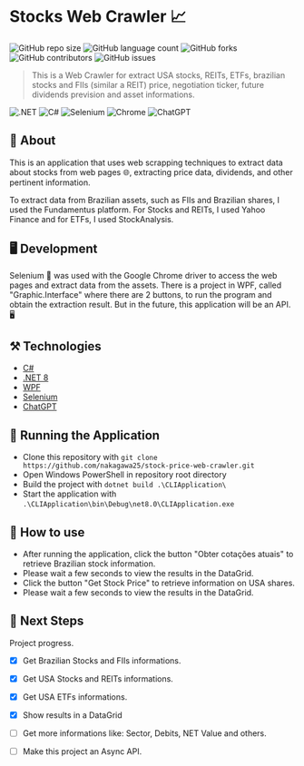 # Stocks Web Crawler 📈

![GitHub repo size](https://img.shields.io/github/repo-size/nakagawa25/stock-price-web-crawler?style=for-the-badge)
![GitHub language count](https://img.shields.io/github/languages/count/nakagawa25/stock-price-web-crawler?style=for-the-badge)
![GitHub forks](https://img.shields.io/github/forks/nakagawa25/stock-price-web-crawler?style=for-the-badge)
![GitHub contributors](https://img.shields.io/github/contributors/nakagawa25/stock-price-web-crawler?style=for-the-badge)
![GitHub issues](https://img.shields.io/github/issues/nakagawa25/stock-price-web-crawler?style=for-the-badge)

> This is a Web Crawler for extract USA stocks, REITs, ETFs, brazilian stocks and FIIs (similar a REIT) price, negotiation ticker, future dividends prevision and asset informations.

<p>
  <img src="https://user-images.githubusercontent.com/53760877/138791241-50a815be-dbd6-4a0e-b62c-68f3b28d155b.png" alt=".NET" />
  <img src="https://img.shields.io/badge/c%23-%23239120.svg?style=for-the-badge&logo=c-sharp&logoColor=white" alt="C#" />
  <img src="https://camo.githubusercontent.com/f22051667b1f035a16e2c17c0ec3109f56a971a91d8acf84f61d5e163696b35e/68747470733a2f2f696d672e736869656c64732e696f2f62616467652f2d73656c656e69756d2d253433423032413f7374796c653d666f722d7468652d6261646765266c6f676f3d73656c656e69756d266c6f676f436f6c6f723d7768697465" alt="Selenium"/>
  <img src="https://camo.githubusercontent.com/22c9aa77ff4eda4401f010263321f196535dd1c8894f8ec57ddb2abbffbd90e4/68747470733a2f2f696d672e736869656c64732e696f2f62616467652f476f6f676c652532304368726f6d652d3432383546343f7374796c653d666f722d7468652d6261646765266c6f676f3d476f6f676c654368726f6d65266c6f676f436f6c6f723d7768697465" alt="Chrome"/>
  <img src="https://camo.githubusercontent.com/c8af3418f8fe508aed1c66f474b50f9e9d8f64db648d1bd947527b35b6243a99/68747470733a2f2f696d672e736869656c64732e696f2f62616467652f636861744750542d3734616139633f7374796c653d666f722d7468652d6261646765266c6f676f3d6f70656e6169266c6f676f436f6c6f723d7768697465" alt="ChatGPT"/>
</p>

## :book: About
This is an application that uses web scrapping techniques to extract data about stocks from web pages 🌐, extracting price data, dividends, and other pertinent information.

To extract data from Brazilian assets, such as FIIs and Brazilian shares, I used the Fundamentus platform. For Stocks and REITs, I used Yahoo Finance and for ETFs, I used StockAnalysis.

## 🖥️ Development
Selenium 🤖 was used with the Google Chrome driver to access the web pages and extract data from the assets.
There is a project in WPF, called "Graphic.Interface" where there are 2 buttons, to run the program and obtain the extraction result. But in the future, this application will be an API. 🖥️

## ⚒️ Technologies
- [C#](https://docs.microsoft.com/pt-br/dotnet/csharp/)
- [.NET 8](https://learn.microsoft.com/pt-br/dotnet/core/whats-new/dotnet-8/overview)
- [WPF](https://learn.microsoft.com/pt-br/dotnet/desktop/wpf/overview/?view=netdesktop-8.0)
- [Selenium](https://www.selenium.dev/)
- [ChatGPT](https://chat.openai.com/)

## 🚀 Running the Application

- Clone this repository with `git clone https://github.com/nakagawa25/stock-price-web-crawler.git`
- Open Windows PowerShell in repository root directory
- Build the project with `dotnet build .\CLIApplication\`
- Start the application with `.\CLIApplication\bin\Debug\net8.0\CLIApplication.exe`

## 📝 How to use

- After running the application, click the button "Obter cotações atuais" to retrieve Brazilian stock information.
- Please wait a few seconds to view the results in the DataGrid.
- Click the button "Get Stock Price" to retrieve information on USA shares.
- Please wait a few seconds to view the results in the DataGrid.

## 🥾 Next Steps

Project progress.

- [x] Get Brazilian Stocks and FIIs informations.
- [x] Get USA Stocks and REITs informations.
- [x] Get USA ETFs informations.
- [x] Show results in a DataGrid
- [ ] Get more informations like: Sector, Debits, NET Value and others.
- [ ] Make this project an Async API.

